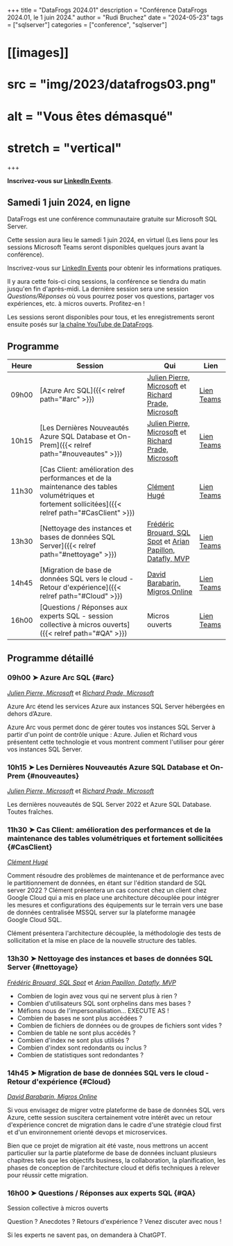 +++
title = "DataFrogs 2024.01"
description = "Conférence DataFrogs 2024.01, le 1 juin 2024."
author = "Rudi Bruchez"
date = "2024-05-23"
tags = ["sqlserver"]
categories = ["conference", "sqlserver"]
# [[images]]
#   src = "img/2023/datafrogs03.png"
  # alt = "Vous êtes démasqué"
  # stretch = "vertical"
+++

**Inscrivez-vous sur [LinkedIn Events](https://www.linkedin.com/events/datafrogsjuin20247183857787653750784/)**.

<!--more-->

## Samedi 1 juin 2024, en ligne

DataFrogs est une conférence communautaire gratuite sur Microsoft SQL Server.

Cette session aura lieu le samedi 1 juin 2024, en virtuel (Les liens pour les sessions Microsoft Teams seront disponibles quelques jours avant la conférence).

Inscrivez-vous sur [LinkedIn Events](https://www.linkedin.com/events/datafrogsjuin20247183857787653750784/) pour obtenir les informations pratiques.

Il y aura cette fois-ci cinq sessions, la conférence se tiendra du matin jusqu'en fin d'après-midi. La dernière session sera une session _Questions/Réponses_ où vous pourrez poser vos questions, partager vos expériences, etc. à micros ouverts. Profitez-en !

Les sessions seront disponibles pour tous, et les enregistrements seront ensuite posés sur [la chaîne YouTube de DataFrogs](https://www.youtube.com/@datafrogs).

## Programme

| Heure | Session | Qui | Lien |
| -------- | ------ | ------ | ------ |
| 09h00 | [Azure Arc SQL]({{< relref path="#arc" >}}) | [Julien Pierre, Microsoft](https://www.linkedin.com/in/julien-pierre-15782127/) et [Richard Prade, Microsoft](https://www.linkedin.com/in/richard-prade-81155b8/) | [Lien Teams](https://teams.microsoft.com/l/meetup-join/19%3ameeting_NjI2NGI0NmEtY2Y0OS00Y2M2LTgzZjItNzQ4YjIyM2YwMGFl%40thread.v2/0?context=%7b%22Tid%22%3a%225cfe5ed9-932d-40ec-b146-19381d59e099%22%2c%22Oid%22%3a%220793833d-4db6-4d53-ba71-46eacc73020a%22%7d) |
| 10h15 | [Les Dernières Nouveautés Azure SQL Database et On-Prem]({{< relref path="#nouveautes" >}}) | [Julien Pierre, Microsoft](https://www.linkedin.com/in/julien-pierre-15782127/) et [Richard Prade, Microsoft](https://www.linkedin.com/in/richard-prade-81155b8/) | [Lien Teams](https://teams.microsoft.com/l/meetup-join/19%3ameeting_NTM0YjgyMTktNzAyNi00Y2I2LTgxYzctZTI4Mjg4NTFkZjJi%40thread.v2/0?context=%7b%22Tid%22%3a%225cfe5ed9-932d-40ec-b146-19381d59e099%22%2c%22Oid%22%3a%220793833d-4db6-4d53-ba71-46eacc73020a%22%7d) |
| 11h30 | [Cas Client: amélioration des performances et de la maintenance des tables volumétriques et fortement sollicitées]({{< relref path="#CasClient" >}}) | [Clément Hugé](https://www.linkedin.com/in/clementhuge/) | [Lien Teams](https://teams.microsoft.com/l/meetup-join/19%3ameeting_Y2IyNjM1YWYtNmFlYy00YWViLWEwZjctODkyMDUwOTY4NmJk%40thread.v2/0?context=%7b%22Tid%22%3a%225cfe5ed9-932d-40ec-b146-19381d59e099%22%2c%22Oid%22%3a%220793833d-4db6-4d53-ba71-46eacc73020a%22%7d) |
| 13h30 | [Nettoyage des instances et bases de données SQL Server]({{< relref path="#nettoyage" >}}) | [Frédéric Brouard, SQL Spot](https://www.linkedin.com/in/frederic-brouard-alias-sqlpro-914761) et [Arian Papillon, Datafly, MVP](https://www.linkedin.com/in/arianpapillon/) | [Lien Teams](https://teams.microsoft.com/l/meetup-join/19%3ameeting_NmQzNTZiMWQtMWVkZS00NDVjLWExOTMtMTQwM2ExNjgwMGQ2%40thread.v2/0?context=%7b%22Tid%22%3a%225cfe5ed9-932d-40ec-b146-19381d59e099%22%2c%22Oid%22%3a%220793833d-4db6-4d53-ba71-46eacc73020a%22%7d) |
| 14h45 | [Migration de base de données SQL vers le cloud - Retour d'expérience]({{< relref path="#Cloud" >}}) | [David Barabarin, Migros Online](https://www.linkedin.com/in/mikedavem/) | [Lien Teams](https://teams.microsoft.com/l/meetup-join/19%3ameeting_YjY1MGQ3YWUtYjVlYS00ZDU2LThjNDYtZGUzOTViZGFiZGU1%40thread.v2/0?context=%7b%22Tid%22%3a%225cfe5ed9-932d-40ec-b146-19381d59e099%22%2c%22Oid%22%3a%220793833d-4db6-4d53-ba71-46eacc73020a%22%7d) |
| 16h00 | [Questions / Réponses aux experts SQL - session collective à micros ouverts]({{< relref path="#QA" >}}) | Micros ouverts | [Lien Teams](https://teams.microsoft.com/l/meetup-join/19%3ameeting_MGU0MDM1OTktZmExOC00NjQ0LTljYmQtNDkzYWY4YzVkMjk5%40thread.v2/0?context=%7b%22Tid%22%3a%225cfe5ed9-932d-40ec-b146-19381d59e099%22%2c%22Oid%22%3a%220793833d-4db6-4d53-ba71-46eacc73020a%22%7d) |

## Programme détaillé

### 09h00 &#10148; Azure Arc SQL {#arc}

[_Julien Pierre, Microsoft_](https://www.linkedin.com/in/julien-pierre-15782127/) et [_Richard Prade, Microsoft_](https://www.linkedin.com/in/richard-prade-81155b8/)

Azure Arc étend les services Azure aux instances SQL Server hébergées en dehors d’Azure.

Azure Arc vous permet donc de gérer toutes vos instances SQL Server à partir d'un point de contrôle unique : Azure. Julien et Richard vous présentent cette technologie et vous montrent comment l'utiliser pour gérer vos instances SQL Server.

### 10h15 &#10148; Les Dernières Nouveautés Azure SQL Database et On-Prem {#nouveautes}

[_Julien Pierre, Microsoft_](https://www.linkedin.com/in/julien-pierre-15782127/) et [_Richard Prade, Microsoft_](https://www.linkedin.com/in/richard-prade-81155b8/)

Les dernières nouveautés de SQL Server 2022 et Azure SQL Database. Toutes fraîches.

### 11h30 &#10148; Cas Client: amélioration des performances et de la maintenance des tables volumétriques et fortement sollicitées {#CasClient}

[_Clément Hugé_](https://www.linkedin.com/in/clementhuge/)

Comment résoudre des problèmes de maintenance et de performance avec le partitionnement de données, en étant sur l'édition standard de SQL server 2022 ? Clément présentera un cas concret chez un client chez Google Cloud qui a mis en place une architecture découplée pour intégrer les mesures et configurations des équipements sur le terrain vers une base de données centralisée MSSQL server sur la plateforme managée Google Cloud SQL.

Clément présentera l'architecture découplée, la méthodologie des tests de sollicitation et la mise en place de la nouvelle structure des tables.

### 13h30 &#10148; Nettoyage des instances et bases de données SQL Server {#nettoyage}

[_Frédéric Brouard, SQL Spot_](https://www.linkedin.com/in/frederic-brouard-alias-sqlpro-914761) et [_Arian Papillon, Datafly, MVP_](https://www.linkedin.com/in/arianpapillon/)

+ Combien de login avez vous qui ne servent plus à rien ?
+ Combien d'utilisateurs SQL sont orphelins dans mes bases ?
+ Méfions nous de l'impersonalisation... EXECUTE AS !
+ Combien de bases ne sont plus accédées ?
+ Combien de fichiers de données ou de groupes de fichiers sont vides ?
+ Combien de table ne sont plus accédés ?
+ Combien d'index ne sont plus utilisés ?
+ Combien d'index sont redondants ou inclus ?
+ Combien de statistiques sont redondantes ?

### 14h45 &#10148; Migration de base de données SQL vers le cloud - Retour d'expérience {#Cloud}

[_David Barabarin, Migros Online_](https://www.linkedin.com/in/mikedavem/)

Si vous envisagez de migrer votre plateforme de base de données SQL vers Azure, cette session suscitera certainement votre intérêt avec un retour d'expérience concret de migration dans le cadre d'une stratégie cloud first et d'un environnement orienté devops et microservices.

Bien que ce projet de migration ait été vaste, nous mettrons un accent particulier sur la partie plateforme de base de données incluant plusieurs chapitres tels que les objectifs business, la collaboration, la planification, les phases de conception de l'architecture cloud et défis techniques à relever pour réussir cette migration.

### 16h00 &#10148; Questions / Réponses aux experts SQL {#QA}

Session collective à micros ouverts

Question ? Anecdotes ? Retours d'expérience ? Venez discuter avec nous !

Si les experts ne savent pas, on demandera à ChatGPT.
